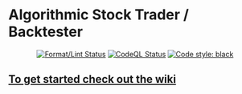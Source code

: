 # Algorithmic Stock Trader / Backtester

<p align="center">
<a href="https://github.com/Chrisischris/algoTrader/actions"><img alt="Format/Lint Status" src="https://github.com/Chrisischris/algoTrader/actions/workflows/python-app.yml/badge.svg?branch=master"></a>
<a href="https://github.com/Chrisischris/algoTrader/actions"><img alt="CodeQL Status" src="https://github.com/Chrisischris/algoTrader/actions/workflows/codeql-analysis.yml/badge.svg?branch=master"></a>
<a href="https://github.com/psf/black"><img alt="Code style: black" src="https://img.shields.io/badge/code%20style-black-000000.svg"></a>
</p>

## [To get started check out the wiki](https://github.com/Chrisischris/algoTrader/wiki)